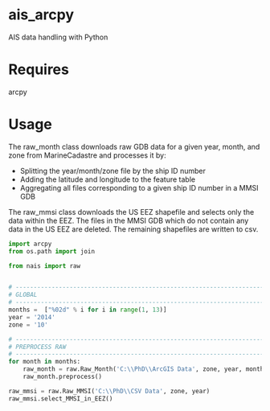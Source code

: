 # ais_arcpy
AIS data handling with Python

# Requires
arcpy

# Usage
The raw_month class downloads raw GDB data for a given year, month, and zone from MarineCadastre and processes it by:
- Splitting the year/month/zone file by the ship ID number
- Adding the latitude and longitude to the feature table
- Aggregating all files corresponding to a given ship ID number in a MMSI GDB

The raw_mmsi class downloads the US EEZ shapefile and selects only the data within the EEZ. The files in the MMSI GDB 
which do not contain any data in the US EEZ are deleted. The remaining shapefiles are written to csv.
```python
import arcpy
from os.path import join

from nais import raw


# ------------------------------------------------------------------------------
# GLOBAL
# ------------------------------------------------------------------------------
months =  ["%02d" % i for i in range(1, 13)]
year = '2014'
zone = '10'

# ------------------------------------------------------------------------------
# PREPROCESS RAW
# ------------------------------------------------------------------------------
for month in months:
    raw_month = raw.Raw_Month('C:\\PhD\\ArcGIS Data', zone, year, month)
    raw_month.preprocess()

raw_mmsi = raw.Raw_MMSI('C:\\PhD\\CSV Data', zone, year)
raw_mmsi.select_MMSI_in_EEZ()
```
